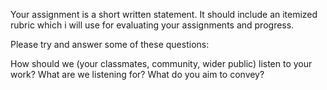 Your assignment is a short written statement. It should include an itemized rubric which i will use for evaluating your assignments and progress. 

Please try and answer some of these questions: 

How should we (your classmates, community, wider public) listen to your work? What are we listening for? What do you aim to convey?